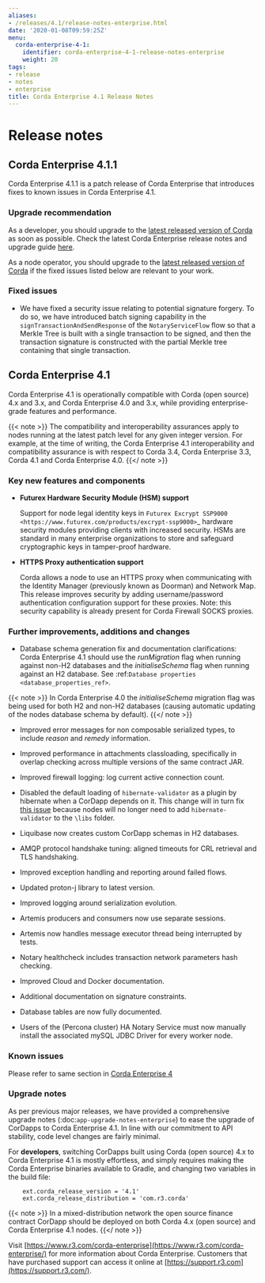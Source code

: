 ```yaml
---
aliases:
- /releases/4.1/release-notes-enterprise.html
date: '2020-01-08T09:59:25Z'
menu:
  corda-enterprise-4-1:
    identifier: corda-enterprise-4-1-release-notes-enterprise
    weight: 20
tags:
- release
- notes
- enterprise
title: Corda Enterprise 4.1 Release Notes
---
```


# Release notes

## Corda Enterprise 4.1.1

Corda Enterprise 4.1.1 is a patch release of Corda Enterprise that introduces fixes to known issues in Corda Enterprise 4.1.

### Upgrade recommendation

As a developer, you should upgrade to the [latest released version of Corda](https://docs.corda.net/docs/corda-enterprise/index.html) as soon as possible. Check the latest Corda Enterprise release notes and upgrade guide [here](https://docs.corda.net/docs/corda-enterprise/release-notes-index.html).

As a node operator, you should upgrade to the [latest released version of Corda](https://docs.corda.net/docs/corda-enterprise/index.html) if the fixed issues listed below are relevant to your work.

### Fixed issues

* We have fixed a security issue relating to potential signature forgery. To do so, we have introduced batch signing capability in the `signTransactionAndSendResponse` of the `NotaryServiceFlow` flow so that a Merkle Tree is built with a single transaction to be signed, and then the transaction signature is constructed with the partial Merkle tree containing that single transaction.


## Corda Enterprise 4.1

Corda Enterprise 4.1 is operationally compatible with Corda (open source) 4.x and 3.x, and Corda Enterprise 4.0 and 3.x, while providing enterprise-grade features and performance.

{{< note >}}
The compatibility and interoperability assurances apply to nodes running at the latest patch level for any given integer version.
For example, at the time of writing, the Corda Enterprise 4.1 interoperability and compatibility assurance is with respect to Corda 3.4, Corda Enterprise 3.3, Corda 4.1 and Corda Enterprise 4.0.
{{</ note >}}


### Key new features and components


* **Futurex Hardware Security Module (HSM) support**

  Support for node legal identity keys in `Futurex Excrypt SSP9000 <https://www.futurex.com/products/excrypt-ssp9000>`_ hardware security
  modules providing clients with increased security.
  HSMs are standard in many enterprise organizations to store and safeguard cryptographic keys in tamper-proof hardware.

* **HTTPS Proxy authentication support**

  Corda allows a node to use an HTTPS proxy when communicating with the Identity Manager (previously known as Doorman) and Network Map.
  This release improves security by adding username/password authentication configuration support for these proxies.
  Note: this security capability is already present for Corda Firewall SOCKS proxies.

### Further improvements, additions and changes

* Database schema generation fix and documentation clarifications: Corda Enterprise 4.1 should use the *runMigration* flag when running against non-H2
  databases and the *initialiseSchema* flag when running against an H2 database. See :ref:`Database properties <database_properties_ref>`.


{{< note >}}
In Corda Enterprise 4.0 the *initialiseSchema* migration flag was being used for both H2 and non-H2 databases (causing automatic updating
of the nodes database schema by default).
{{</ note >}}

* Improved error messages for non composable serialized types, to include *reason* and *remedy* information.

* Improved performance in attachments classloading, specifically in overlap checking across multiple versions of the same contract JAR.

* Improved firewall logging: log current active connection count.

* Disabled the default loading of `hibernate-validator` as a plugin by hibernate when a CorDapp depends on it. This change will in turn fix [this issue](https://github.com/corda/corda/issues/4444) because nodes will no longer need to add `hibernate-validator` to the `\libs` folder.

* Liquibase now creates custom CorDapp schemas in H2 databases.

* AMQP protocol handshake tuning: aligned timeouts for CRL retrieval and TLS handshaking.

* Improved exception handling and reporting around failed flows.

* Updated proton-j library to latest version.

* Improved logging around serialization evolution.

* Artemis producers and consumers now use separate sessions.

* Artemis now handles message executor thread being interrupted by tests.

* Notary healthcheck includes transaction network parameters hash checking.

* Improved Cloud and Docker documentation.

* Additional documentation on signature constraints.

* Database tables are now fully documented.

* Users of the (Percona cluster) HA Notary Service must now manually install the associated mySQL JDBC Driver for every worker node.

### Known issues


Please refer to same section in [Corda Enterprise 4](https://docs.corda.net/docs/corda-enterprise/4.0/release-notes-enterprise.html)

### Upgrade notes

As per previous major releases, we have provided a comprehensive upgrade notes (:doc:`app-upgrade-notes-enterprise`) to ease the upgrade
of CorDapps to Corda Enterprise 4.1. In line with our commitment to API stability, code level changes are fairly minimal.

For **developers**, switching CorDapps built using Corda (open source) 4.x to Corda Enterprise 4.1 is mostly effortless,
and simply requires making the Corda Enterprise binaries available to Gradle, and changing two variables in the build file:

```shell
    ext.corda_release_version = '4.1'
    ext.corda_release_distribution = 'com.r3.corda'
```

{{< note >}}
In a mixed-distribution network the open source finance contract CorDapp should be deployed on both Corda 4.x (open source) and Corda Enterprise 4.1 nodes.
{{</ note >}}

Visit [https://www.r3.com/corda-enterprise](https://www.r3.com/corda-enterprise/) for more information about Corda Enterprise.
Customers that have purchased support can access it online at  [https://support.r3.com](https://support.r3.com/).
